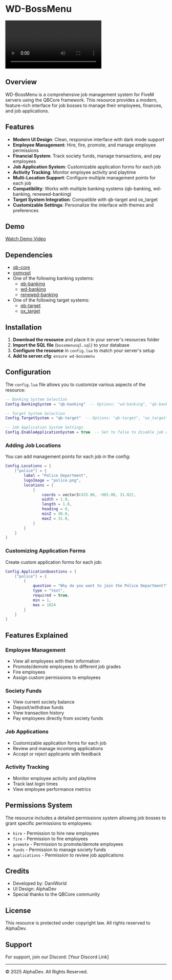 # WD-BossMenu

![WD-BossMenu Preview](https://cdn.discordapp.com/attachments/1377513657738596503/1378242035362037852/2025-05-31_08-16-11.mp4?ex=683be36b&is=683a91eb&hm=3825f5eb8bac824defc8dfe98e2bb5bd7ab5de0e10ea23878594bf4d47f06072&)

## Overview

WD-BossMenu is a comprehensive job management system for FiveM servers using the QBCore framework. This resource provides a modern, feature-rich interface for job bosses to manage their employees, finances, and job applications.

## Features

- **Modern UI Design**: Clean, responsive interface with dark mode support
- **Employee Management**: Hire, fire, promote, and manage employee permissions
- **Financial System**: Track society funds, manage transactions, and pay employees
- **Job Application System**: Customizable application forms for each job
- **Activity Tracking**: Monitor employee activity and playtime
- **Multi-Location Support**: Configure multiple management points for each job
- **Compatibility**: Works with multiple banking systems (qb-banking, wd-banking, renewed-banking)
- **Target System Integration**: Compatible with qb-target and ox_target
- **Customizable Settings**: Personalize the interface with themes and preferences

## Demo

[Watch Demo Video]( https://cdn.discordapp.com/attachments/1377513657738596503/1378242035362037852/2025-05-31_08-16-11.mp4?ex=683be36b&is=683a91eb&hm=3825f5eb8bac824defc8dfe98e2bb5bd7ab5de0e10ea23878594bf4d47f06072& )

## Dependencies

- [qb-core](https://github.com/qbcore-framework/qb-core)
- [oxmysql](https://github.com/overextended/oxmysql)
- One of the following banking systems:
  - [qb-banking](https://github.com/qbcore-framework/qb-banking)
  - [wd-banking](https://github.com/YourUsername/wd-banking)
  - [renewed-banking](https://github.com/Renewed-Scripts/Renewed-Banking)
- One of the following target systems:
  - [qb-target](https://github.com/qbcore-framework/qb-target)
  - [ox_target](https://github.com/overextended/ox_target)

## Installation

1. **Download the resource** and place it in your server's resources folder
2. **Import the SQL file** (`bossmenusql.sql`) to your database
3. **Configure the resource** in `config.lua` to match your server's setup
4. **Add to server.cfg**: `ensure wd-bossmenu`

## Configuration

The `config.lua` file allows you to customize various aspects of the resource:

```lua
-- Banking System Selection
Config.BankingSystem = "qb-banking"  -- Options: "wd-banking", "qb-banking", "renewed-banking"

-- Target System Selection
Config.TargetSystem = "qb-target"  -- Options: "qb-target", "ox_target"

-- Job Application System Settings
Config.EnableApplicationSystem = true  -- Set to false to disable job application system
```

### Adding Job Locations

You can add management points for each job in the config:

```lua
Config.Locations = {
    ["police"] = {
        label = "Police Department",
        logoImage = "police.png",
        locations = {
            {
                coords = vector3(433.86, -983.08, 31.02),
                width = 1.0,
                length = 1.0,
                heading = 0,
                minZ = 30.0,
                maxZ = 31.0,
            }
        }
    }
}
```

### Customizing Application Forms

Create custom application forms for each job:

```lua
Config.ApplicationQuestions = {
    ["police"] = {
        {
            question = "Why do you want to join the Police Department?",
            type = "text",
            required = true,
            min = 1,
            max = 1024
        }
    }
}
```

## Features Explained

### Employee Management
- View all employees with their information
- Promote/demote employees to different job grades
- Fire employees
- Assign custom permissions to employees

### Society Funds
- View current society balance
- Deposit/withdraw funds
- View transaction history
- Pay employees directly from society funds

### Job Applications
- Customizable application forms for each job
- Review and manage incoming applications
- Accept or reject applicants with feedback

### Activity Tracking
- Monitor employee activity and playtime
- Track last login times
- View employee performance metrics

## Permissions System

The resource includes a detailed permissions system allowing job bosses to grant specific permissions to employees:

- `hire` - Permission to hire new employees
- `fire` - Permission to fire employees
- `promote` - Permission to promote/demote employees
- `funds` - Permission to manage society funds
- `applications` - Permission to review job applications

## Credits

- Developed by: DaniWorld
- UI Design: AlphaDev
- Special thanks to the QBCore community

## License

This resource is protected under copyright law. All rights reserved to AlphaDev.

## Support

For support, join our Discord: [Your Discord Link]

---

© 2025 AlphaDev. All Rights Reserved.
